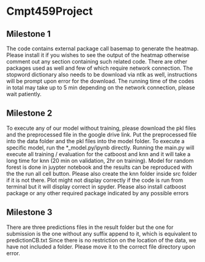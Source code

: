 # Cmpt459Project

## Milestone 1  
The code contains external package call basemap to generate the heatmap. Please install it if you wishes to see the output of the heatmap otherwise comment out any section containing such related code. There are other packages used as well and few of which require network connection. The stopword dictionary also needs to be download via ntlk as well, instructions will be prompt upon error for the download. The running time of the codes in total may take up to 5 min depending on the network connection, please wait patiently.  

## Milestone 2  
To execute any of our model without training, please download the pkl files and the preprocessed file in the google drive link. Put the preprocessed file into the data folder and the pkl files into the model folder. To execute a specific model, run the *_model.py/ipynb directly. Running the main.py will execute all training / evaluation for the catboost and knn and it will take a long time for knn (20 min on validation, 2hr on training). Model for random forest is done in juypter notebook and the results can be reproduced with the the run all cell button. Please also create the knn folder inside src folder if it is not there. Plot might not display correctly if the code is run from terminal but it will display correct in spyder. Please also install catboost package or any other required package indicated by any possible errors

## Milestone 3
There are three predictions files in the result folder but the one for submission is the one without any suffix append to it, which is equivalent to predictionCB.txt
Since there is no restriction on the location of the data, we have not included a folder. Please move it to the correct file directory upon error. 
